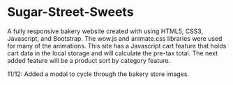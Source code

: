 # Sugar-Street-Sweets
A fully responsive bakery website created with using HTML5, CSS3, Javascript, and Bootstrap. The wow.js and animate.css libraries were used for many of the animations. This site has a Javascript cart feature that holds cart data in the local storage and will calculate the pre-tax total. The next added feature will be a product sort by category feature.

11/12: Added a modal to cycle through the bakery store images.
